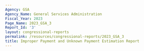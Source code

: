 ```yaml
---
Agency: GSA
Agency_Name: General Services Administration
Fiscal_Year: 2023
Page_Name: 2023_GSA_3
Report_Id: '3'
layout: congressional-reports
permalink: /resources/congressional-reports/2023_GSA_3
title: Improper Payment and Unknown Payment Estimation Report
---
```

